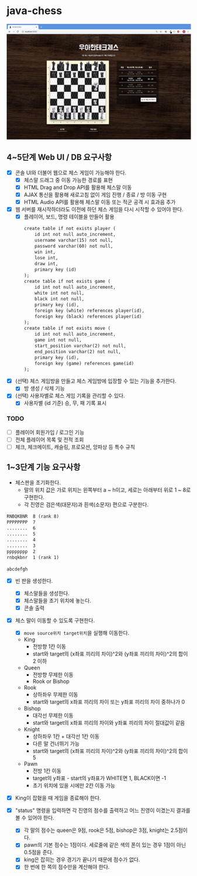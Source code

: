 # java-chess

![chess_web_ui_screenshot](./screenshot.jpg)

## 4~5단계 Web UI / DB 요구사항

- [x] 콘솔 UI와 더불어 웹으로 체스 게임이 가능해야 한다.
    - [x] 체스말 드래그 중 이동 가능한 경로를 표현
    - [x] HTML Drag and Drop API를 활용해 체스말 이동
    - [x] AJAX 통신을 활용해 새로고침 없이 게임 진행 / 종료 / 방 이동 구현
    - [x] HTML Audio API를 활용해 체스말 이동 또는 적군 공격 시 효과음 추가

- [x] 웹 서버를 재시작하더라도 이전에 하던 체스 게임을 다시 시작할 수 있어야 한다.
    - [x] 플레이어, 보드, 명령 테이블을 만들어 활용
        ```mysql
        create table if not exists player (
            id int not null auto_increment,
            username varchar(15) not null,
            password varchar(60) not null,
            win int,
            lose int,
            draw int,
            primary key (id)
        );
        create table if not exists game (
            id int not null auto_increment,
            white int not null,
            black int not null,
            primary key (id),
            foreign key (white) references player(id),
            foreign key (black) references player(id)
        );
        create table if not exists move (
            id int not null auto_increment,
            game int not null,
            start_position varchar(2) not null,
            end_position varchar(2) not null,
            primary key (id),
            foreign key (game) references game(id)
        );
        ```

- [x] (선택) 체스 게임방을 만들고 체스 게임방에 입장할 수 있는 기능을 추가한다.
    - [x] 방 생성 / 삭제 기능 

- [x] (선택) 사용자별로 체스 게임 기록을 관리할 수 있다.
    - [x] 사용자별 (id 기준) 승, 무, 패 기록 표시

### TODO

- [ ] 플레이어 회원가입 / 로그인 기능 
- [ ] 전체 플레이어 목록 및 전적 조회
- [ ] 체크, 체크메이트, 캐슬링, 프로모션, 앙파상 등 특수 규칙

## 1~3단계 기능 요구사항

- 체스판을 초기화한다.
    - 말의 위치 값은 가로 위치는 왼쪽부터 a ~ h이고, 세로는 아래부터 위로 1 ~ 8로 구현한다.
    - 각 진영은 검은색(대문자)과 흰색(소문자) 편으로 구분한다.

```shell script
RNBQKBNR  8 (rank 8)
PPPPPPPP  7
........  6
........  5
........  4
........  3
pppppppp  2
rnbqkbnr  1 (rank 1)

abcdefgh
```

- [x] 빈 판을 생성한다.
    - [x] 체스말들을 생성한다.
    - [x] 체스말들을 초기 위치에 놓는다.
    - [x] 콘솔 출력

- [x] 체스 말이 이동할 수 있도록 구현한다.
    - [x] `move source위치 target위치`을 실행해 이동한다.
    - King
        - 전방향 1칸 이동
        - start와 target의 (x좌표 끼리의 차이)^2와 (y좌표 끼리의 차이)^2의 합이 2 이하
    - Queen
        - 전방향 무제한 이동
        - Rook or Bishop
    - Rook
        - 상하좌우 무제한 이동
        - start와 target의 x좌표 끼리의 차이 또는 y좌표 끼리의 차이 중하나가 0
    - Bishop
        - 대각선 무제한 이동
        - start와 target의 x좌표 끼리의 차이와 y좌표 끼리의 차이 절대값이 같음
    - Knight
        - 상하좌우 1칸 + 대각선 1칸 이동
        - 다른 말 건너뛰기 가능
        - start와 target의 (x좌표 끼리의 차이)^2와 (y좌표 끼리의 차이)^2의 합이 5
    - Pawn
        - 전방 1칸 이동
        - target의 y좌표 - start의 y좌표가 WHITE면 1, BLACK이면 -1
        - 초기 위치에 있을 시에만 2칸 이동 가능

- [x] King이 잡혔을 때 게임을 종료해야 한다.
- [x] "status" 명령을 입력하면 각 진영의 점수를 출력하고 어느 진영이 이겼는지 결과를 볼 수 있어야 한다.
    - [x] 각 말의 점수는 queen은 9점, rook은 5점, bishop은 3점, knight는 2.5점이다.
    - [x] pawn의 기본 점수는 1점이다. 세로줄에 같은 색의 폰이 있는 경우 1점이 아닌 0.5점을 준다.
    - [x] king은 잡히는 경우 경기가 끝나기 때문에 점수가 없다.
    - [x] 한 번에 한 쪽의 점수만을 계산해야 한다.
